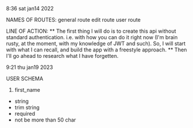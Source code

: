 8:36 sat jan14 2022

NAMES OF ROUTES:
general route
edit route
user route

LINE OF ACTION:
** The first thing I will do is to create this api without standard authentication. i.e. with how you can do it right now (I'm brain rusty, at the moment, with my knowledge of JWT and such). So, I will start with what I can recall, and build the app with a freestyle approach.
** Then I'll go ahead to research what I have forgetten.


9:21 thu jan19 2023

USER SCHEMA
1. first_name
  * string
  * trim string
  * required
  * not be more than 50 char
   

